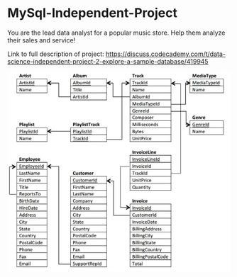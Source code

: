 # MySql-Independent-Project

You are the lead data analyst for a popular music store. Help them analyze their sales and service!

Link to full description of project:
https://discuss.codecademy.com/t/data-science-independent-project-2-explore-a-sample-database/419945


![Chinook Database Schematics](https://github.com/RussH-code/MySql-Independent-Project/blob/main/Images/chinook_diagram.jpg)
